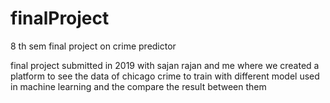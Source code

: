 # finalProject
8 th sem final project on crime predictor


final project submitted in 2019 with sajan rajan and me where we created a platform to see the data of chicago crime to train with different model used in machine learning and the compare the result between them
